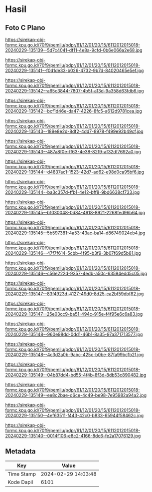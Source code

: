 # Hasil

## Foto C Plano

https://sirekap-obj-formc.kpu.go.id/70f9/pemilu/pdpr/61/12/01/20/15/6112012015018-20240229-135139--5d7c4041-df11-4e8a-9cfd-0b6e066a2e68.jpg

https://sirekap-obj-formc.kpu.go.id/70f9/pemilu/pdpr/61/12/01/20/15/6112012015018-20240229-135141--f0d1de33-b026-4732-9b7d-84020465e5ef.jpg

https://sirekap-obj-formc.kpu.go.id/70f9/pemilu/pdpr/61/12/01/20/15/6112012015018-20240229-135142--a65c3844-7807-4b5f-a13d-9a358d63fdb6.jpg

https://sirekap-obj-formc.kpu.go.id/70f9/pemilu/pdpr/61/12/01/20/15/6112012015018-20240229-135142--bcf1d46e-da47-4226-8fc5-a612d9781cea.jpg

https://sirekap-obj-formc.kpu.go.id/70f9/pemilu/pdpr/61/12/01/20/15/6112012015018-20240229-135143--189e8e2d-8df2-4dd7-8978-f499e92b49cf.jpg

https://sirekap-obj-formc.kpu.go.id/70f9/pemilu/pdpr/61/12/01/20/15/6112012015018-20240229-135143--487a8f0e-ff63-4e38-82f9-af32df7692a0.jpg

https://sirekap-obj-formc.kpu.go.id/70f9/pemilu/pdpr/61/12/01/20/15/6112012015018-20240229-135144--d4837ac1-1523-42d7-ad62-e98d0ca95bf6.jpg

https://sirekap-obj-formc.kpu.go.id/70f9/pemilu/pdpr/61/12/01/20/15/6112012015018-20240229-135144--ba3c357d-ffb1-4e12-bff8-9bd6638cf733.jpg

https://sirekap-obj-formc.kpu.go.id/70f9/pemilu/pdpr/61/12/01/20/15/6112012015018-20240229-135145--b1030048-0d84-4918-8921-2268fed96b64.jpg

https://sirekap-obj-formc.kpu.go.id/70f9/pemilu/pdpr/61/12/01/20/15/6112012015018-20240229-135145--5b597381-4a53-43ac-ba14-d86749024eb4.jpg

https://sirekap-obj-formc.kpu.go.id/70f9/pemilu/pdpr/61/12/01/20/15/6112012015018-20240229-135146--47f7f614-5cbb-4f95-b3f9-3b07f69d5b81.jpg

https://sirekap-obj-formc.kpu.go.id/70f9/pemilu/pdpr/61/12/01/20/15/6112012015018-20240229-135146--c56e222d-9357-4edb-a50c-63594edd5c05.jpg

https://sirekap-obj-formc.kpu.go.id/70f9/pemilu/pdpr/61/12/01/20/15/6112012015018-20240229-135147--83f4923d-4127-49d0-8d25-ca2bf59dbf82.jpg

https://sirekap-obj-formc.kpu.go.id/70f9/pemilu/pdpr/61/12/01/20/15/6112012015018-20240229-135147--25e03cc9-ba51-494c-915e-f4f95e6c6a83.jpg

https://sirekap-obj-formc.kpu.go.id/70f9/pemilu/pdpr/61/12/01/20/15/6112012015018-20240229-135148--960e98dd-0dd1-46b1-8a35-97a371713577.jpg

https://sirekap-obj-formc.kpu.go.id/70f9/pemilu/pdpr/61/12/01/20/15/6112012015018-20240229-135148--4c3d2a0b-9abc-425c-b0be-87fa99bc1b2f.jpg

https://sirekap-obj-formc.kpu.go.id/70f9/pemilu/pdpr/61/12/01/20/15/6112012015018-20240229-135149--04b87dd4-bd55-4f4b-8f3d-8db53c890482.jpg

https://sirekap-obj-formc.kpu.go.id/70f9/pemilu/pdpr/61/12/01/20/15/6112012015018-20240229-135149--ee8c2bae-d6ce-4c49-be98-7e95982a94a2.jpg

https://sirekap-obj-formc.kpu.go.id/70f9/pemilu/pdpr/61/12/01/20/15/6112012015018-20240229-135150--4ef63511-f443-42c0-b833-65944f58462c.jpg

https://sirekap-obj-formc.kpu.go.id/70f9/pemilu/pdpr/61/12/01/20/15/6112012015018-20240229-135140--0014f106-e8c2-4166-8dc6-fe2a17076129.jpg


## Metadata

| Key        | Value               |
| ---------- | ------------------- |
| Time Stamp | 2024-02-29 14:03:48 |
| Kode Dapil | 6101                |



